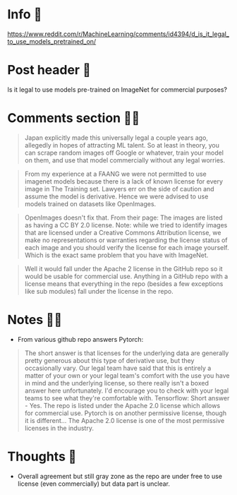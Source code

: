 # Info 📌
https://www.reddit.com/r/MachineLearning/comments/id4394/d_is_it_legal_to_use_models_pretrained_on/

# Post header 📝
Is it legal to use models pre-trained on ImageNet for commercial purposes?  

# Comments section 👂🏻
> Japan explicitly made this universally legal a couple years ago, allegedly in hopes of attracting ML talent. So at least in theory, you can scrape random images off Google or whatever, train your model on them, and use that model commercially without any legal worries.

>From my experience at a FAANG we were not permitted to use imagenet models because there is a lack of known license for every image in The Training set. Lawyers err on the side of caution and assume the model is derivative. Hence we were advised to use models trained on datasets like OpenImages.

>OpenImages doesn't fix that. From their page:
>The images are listed as having a CC BY 2.0 license.
>Note: while we tried to identify images that are licensed under a Creative Commons Attribution license, we make no representations or warranties regarding the license status of each image and you should verify the license for each image yourself.
>Which is the exact same problem that you have with ImageNet.

>Well it would fall under the Apache 2 license in the GitHub repo so it would be usable for commercial use. Anything in a GitHub repo with a license means that everything in the repo (besides a few exceptions like sub modules) fall under the license in the repo.

# Notes ✍🏻
- From various github repo answers
Pytorch:
>The short answer is that licenses for the underlying data are generally pretty generous about this type of derivative use, but they occasionally vary. Our legal team have said that this is entirely a matter of your own or your legal team's comfort with the use you have in mind and the underlying license, so there really isn't a boxed answer here unfortunately. I'd encourage you to check with your legal teams to see what they're comfortable with.
Tensorflow:
>Short answer - Yes. The repo is listed under the Apache 2.0 license which allows for commercial use.
>Pytorch is on another permissive license, though it is different... The Apache 2.0 license is one of the most permissive licenses in the industry.

# Thoughts 💭
- Overall agreement but still gray zone as the repo are under free to use license (even commercially) but data part is unclear.